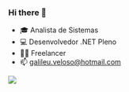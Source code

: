 ### Hi there 👋

- 🎓 Analista de Sistemas
- 💻 Desenvolvedor .NET Pleno
- 👨‍💻 Freelancer
- 📫 galileu.veloso@hotmail.com
  
<a href="https://www.linkedin.com/in/galile-frez-veloso" target="_blank"><img src="https://img.shields.io/badge/-LinkedIn-%230077B5?style=for-the-badge&logo=linkedin&logoColor=white" target="_blank"></a>  
